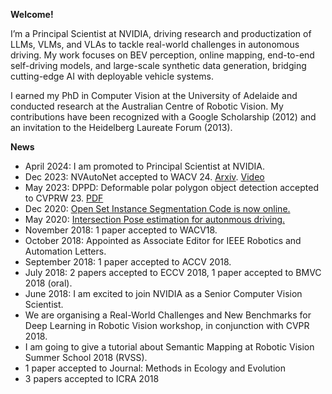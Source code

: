 **Welcome!**

I’m a Principal Scientist at NVIDIA, driving research and productization of LLMs, VLMs, and VLAs to tackle real-world challenges in autonomous driving. My work focuses on BEV perception, online mapping, end-to-end self-driving models, and large-scale synthetic data generation, bridging cutting-edge AI with deployable vehicle systems.

I earned my PhD in Computer Vision at the University of Adelaide and conducted research at the Australian Centre of Robotic Vision. My contributions have been recognized with a Google Scholarship (2012) and an invitation to the Heidelberg Laureate Forum (2013).

**News**
* April 2024: I am promoted to Principal Scientist at NVIDIA. 
* Dec 2023: NVAutoNet accepted to WACV 24. [Arxiv](https://arxiv.org/abs/2303.12976). [Video](https://www.youtube.com/watch?v=cPxVhCJ7kyY)
* May 2023: DPPD: Deformable polar polygon object detection accepted to CVPRW 23.  [PDF](https://openaccess.thecvf.com/content/CVPR2023W/WAD/papers/Zheng_DPPD_Deformable_Polar_Polygon_Object_Detection_CVPRW_2023_paper.pdf)
* Dec 2020: [Open Set Instance Segmentation Code is now online.](https://github.com/trungtpham/open_set_instance_segmentation)
* May 2020: [Intersection Pose estimation for autonmous driving.](https://www.youtube.com/watch?v=KPLTA4S_3Yo)
* November 2018: 1 paper accepted to WACV18.
* October 2018: Appointed as Associate Editor for IEEE Robotics and Automation Letters.
* September 2018: 1 paper accepted to ACCV 2018.
* July 2018: 2 papers accepted to ECCV 2018, 1 paper accepted to BMVC 2018 (oral). 
* June 2018: I am excited to join NVIDIA as a Senior Computer Vision Scientist. 
* We are organising a Real-World Challenges and New Benchmarks for Deep Learning in Robotic Vision workshop, in conjunction with CVPR 2018. 
* I am going to give a tutorial about Semantic Mapping at Robotic Vision Summer School 2018 (RVSS). 
* 1 paper accepted to Journal: Methods in Ecology and Evolution 
* 3 papers accepted to ICRA 2018
